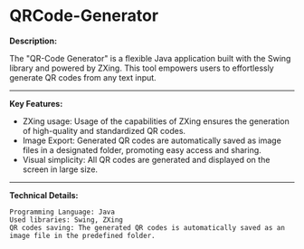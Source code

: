 # QRCode-Generator
**Description:**

The "QR-Code Generator" is a flexible Java application built with the Swing library and powered by ZXing. 
This tool empowers users to effortlessly generate QR codes from any text input.
****
**Key Features:**

  - ZXing usage: Usage of the capabilities of ZXing ensures the generation of high-quality and standardized QR codes.
  - Image Export: Generated QR codes are automatically saved as image files in a designated folder, promoting easy access and sharing.
  - Visual simplicity: All QR codes are generated and displayed on the screen in large size.
****
**Technical Details:**

    Programming Language: Java
    Used libraries: Swing, ZXing
    QR codes saving: The generated QR codes is automatically saved as an image file in the predefined folder.
